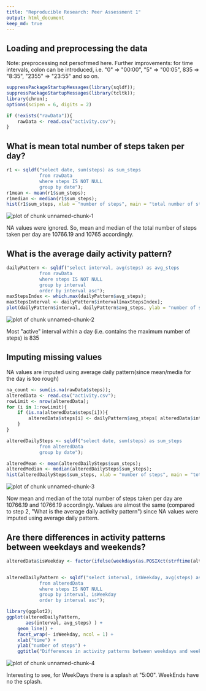 ```yaml
---
title: "Reproducible Research: Peer Assessment 1"
output: html_document
keep_md: true
---
```



## Loading and preprocessing the data

Note: preprocessing not persofrmed here. Further improvements: for time intervals, colon can be introduced, i.e. "0" => "00:00", "5" => "00:05", 835 => "8:35", "2355" => "23:55" and so on.

```r
suppressPackageStartupMessages(library(sqldf));
suppressPackageStartupMessages(library(tcltk));
library(chron);
options(scipen = 6, digits = 2)

if (!exists("rawData")){
    rawData <- read.csv("activity.csv");
}
```


## What is mean total number of steps taken per day?

```r
r1 <- sqldf("select date, sum(steps) as sum_steps 
            from rawData 
            where steps IS NOT NULL 
            group by date");
r1mean <- mean(r1$sum_steps);
r1median <- median(r1$sum_steps);
hist(r1$sum_steps, xlab = "number of steps", main = "total number of steps per day");
```

![plot of chunk unnamed-chunk-1](figure/unnamed-chunk-1-1.png) 

NA values were ignored. So, mean and median of the total number of steps taken per day are 10766.19 and 10765 accordingly.


## What is the average daily activity pattern?

```r
dailyPattern <- sqldf("select interval, avg(steps) as avg_steps 
            from rawData 
            where steps IS NOT NULL 
            group by interval
            order by interval asc");
maxStepsIndex <- which.max(dailyPattern$avg_steps);
maxStepsInterval <- dailyPattern$interval[maxStepsIndex];
plot(dailyPattern$interval, dailyPattern$avg_steps, ylab = "number of steps", xlab = "time", main ="average number of steps per 5-minute interval within a day", type = "l");
```

![plot of chunk unnamed-chunk-2](figure/unnamed-chunk-2-1.png) 

Most "active" interval within a day (i.e. contains the maximum number of steps) is 835


## Imputing missing values
NA values are imputed using average daily pattern(since mean/media for the day is too rough)

```r
na_count <- sum(is.na(rawData$steps));
alteredData <- read.csv("activity.csv");
rowLimit <- nrow(alteredData);
for (i in 1:rowLimit){
    if (is.na(alteredData$steps[i])){
        alteredData$steps[i] <- dailyPattern$avg_steps[ alteredData$interval[i] == dailyPattern$interval ];
    }
}

alteredDailySteps <- sqldf("select date, sum(steps) as sum_steps 
            from alteredData 
            group by date");

alteredMean <- mean(alteredDailySteps$sum_steps);
alteredMedian <- median(alteredDailySteps$sum_steps);
hist(alteredDailySteps$sum_steps, xlab = "number of steps", main = "total number of steps per day");
```

![plot of chunk unnamed-chunk-3](figure/unnamed-chunk-3-1.png) 

Now mean and median of the total number of steps taken per day are 10766.19 and 10766.19 accordingly. Values are almost the same (compared to step 2, "What is the average daily activity pattern") since NA values were imputed using average daily pattern.

## Are there differences in activity patterns between weekdays and weekends?

```r
alteredData$isWeekday <- factor(ifelse(weekdays(as.POSIXct(strftime(alteredData$date, format = "%Y-%m-%e"))) %in% c("Saturday", "Sunday"), "WeekEnd", "WeekDay"));


alteredDailyPattern <- sqldf("select interval, isWeekday, avg(steps) as avg_steps
            from alteredData 
            where steps IS NOT NULL 
            group by interval, isWeekday
            order by interval asc");

library(ggplot2);
ggplot(alteredDailyPattern, 
       aes(interval, avg_steps) ) + 
    geom_line() + 
    facet_wrap(~ isWeekday, ncol = 1) + 
    xlab("time") + 
    ylab("number of steps") + 
    ggtitle("Differences in activity patterns between weekdays and weekends")
```

![plot of chunk unnamed-chunk-4](figure/unnamed-chunk-4-1.png) 

Interesting to see, for WeekDays there is a splash at "5:00". WeekEnds have no the splash.
